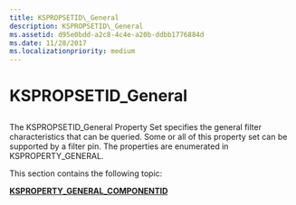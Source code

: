 ```yaml
---
title: KSPROPSETID\_General
description: KSPROPSETID\_General
ms.assetid: d95e0bdd-a2c8-4c4e-a20b-ddbb1776884d
ms.date: 11/28/2017
ms.localizationpriority: medium
---
```


# KSPROPSETID\_General


## <span id="ddk_kspropsetid_general_ks"></span><span id="DDK_KSPROPSETID_GENERAL_KS"></span>


The KSPROPSETID\_General Property Set specifies the general filter characteristics that can be queried. Some or all of this property set can be supported by a filter pin. The properties are enumerated in KSPROPERTY\_GENERAL.

This section contains the following topic:

[**KSPROPERTY\_GENERAL\_COMPONENTID**](ksproperty-general-componentid.md)

 

 





